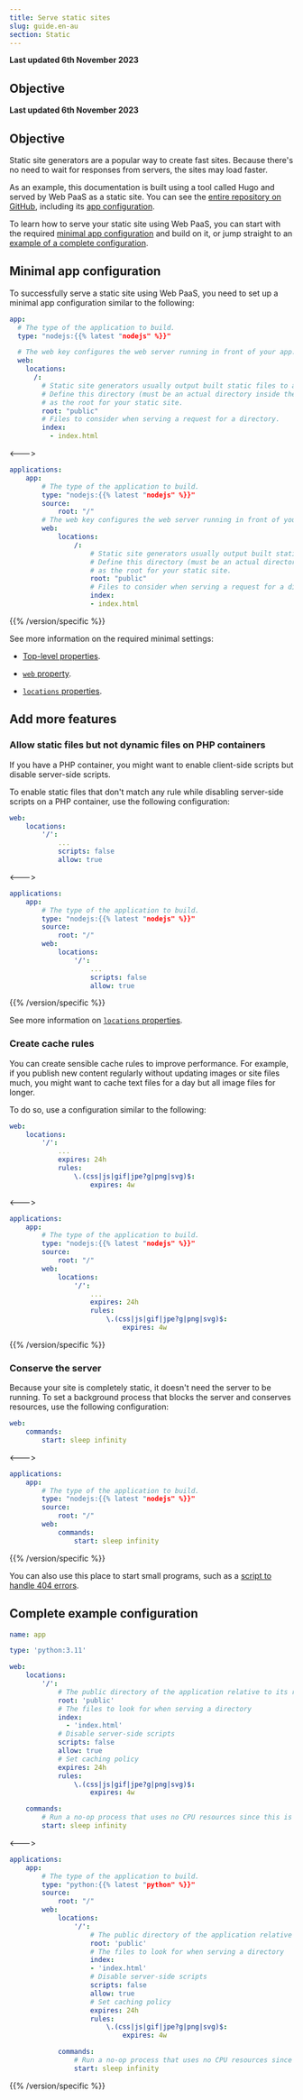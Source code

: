 ```yaml
---
title: Serve static sites
slug: guide.en-au
section: Static
---
```


**Last updated 6th November 2023**



## Objective  

**Last updated 6th November 2023**



## Objective  

Static site generators are a popular way to create fast sites.
Because there's no need to wait for responses from servers, the sites may load faster.

As an example, this documentation is built using a tool called Hugo and served by Web PaaS as a static site.
You can see the [entire repository on GitHub](https://github.com/platformsh/platformsh-docs),
including its [app configuration](https://github.com/platformsh/platformsh-docs/blob/main/docs/.platform.app.yaml).

To learn how to serve your static site using Web PaaS,
you can start with the required [minimal app configuration](#minimal-app-configuration) and build on it,
or jump straight to an [example of a complete configuration](#complete-example-configuration).

## Minimal app configuration

To successfully serve a static site using Web PaaS,
you need to set up a minimal app configuration similar to the following:


```yaml {configFile="app"}
app:
  # The type of the application to build.
  type: "nodejs:{{% latest "nodejs" %}}"

  # The web key configures the web server running in front of your app.
  web:
    locations:
      /: 
        # Static site generators usually output built static files to a specific directory.
        # Define this directory (must be an actual directory inside the root directory of your app)
        # as the root for your static site.
        root: "public"
        # Files to consider when serving a request for a directory.
        index:
          - index.html
```
<--->
```yaml {configFile="app"}
applications:
    app:
        # The type of the application to build.
        type: "nodejs:{{% latest "nodejs" %}}"
        source:
            root: "/"
        # The web key configures the web server running in front of your app.
        web:
            locations:
                /: 
                    # Static site generators usually output built static files to a specific directory.
                    # Define this directory (must be an actual directory inside the root directory of your app)
                    # as the root for your static site.
                    root: "public"
                    # Files to consider when serving a request for a directory.
                    index:
                    - index.html
```
{{% /version/specific %}}

See more information on the required minimal settings:
- [Top-level properties](../app-reference.md#top-level-properties).


- [`web` property](../app-reference.md#web).


- [`locations` properties](../app-reference.md#locations).



## Add more features

### Allow static files but not dynamic files on PHP containers

If you have a PHP container,
you might want to enable client-side scripts but disable server-side scripts.

To enable static files that don't match any rule while disabling server-side scripts on a PHP container,
use the following configuration:


```yaml {configFile="app"}
web:
    locations:
        '/':
            ...
            scripts: false
            allow: true
```
<--->
```yaml {configFile="app"}
applications:
    app:
        # The type of the application to build.
        type: "nodejs:{{% latest "nodejs" %}}"
        source:
            root: "/"
        web:
            locations:
                '/':
                    ...
                    scripts: false
                    allow: true
```
{{% /version/specific %}}

See more information on [`locations` properties](../app-reference.md#locations).

### Create cache rules

You can create sensible cache rules to improve performance.
For example, if you publish new content regularly without updating images or site files much,
you might want to cache text files for a day but all image files for longer.

To do so, use a configuration similar to the following:


```yaml {configFile="app"}
web:
    locations:
        '/':
            ...
            expires: 24h
            rules:
                \.(css|js|gif|jpe?g|png|svg)$:
                    expires: 4w
```
<--->
```yaml {configFile="app"}
applications:
    app:
        # The type of the application to build.
        type: "nodejs:{{% latest "nodejs" %}}"
        source:
            root: "/"
        web:
            locations:
                '/':
                    ...
                    expires: 24h
                    rules:
                        \.(css|js|gif|jpe?g|png|svg)$:
                            expires: 4w
```
{{% /version/specific %}}

### Conserve the server

Because your site is completely static, it doesn't need the server to be running.
To set a background process that blocks the server and conserves resources,
use the following configuration:


```yaml {configFile="app"}
web:
    commands:
        start: sleep infinity
```
<--->
```yaml {configFile="app"}
applications:
    app:
        # The type of the application to build.
        type: "nodejs:{{% latest "nodejs" %}}"
        source:
            root: "/"
        web:
            commands:
                start: sleep infinity
```
{{% /version/specific %}}

You can also use this place to start small programs,
such as a [script to handle 404 errors](https://community.platform.sh/t/custom-404-page-for-a-static-website/637).

## Complete example configuration


```yaml {configFile="app"}
name: app

type: 'python:3.11'

web:
    locations:
        '/':
            # The public directory of the application relative to its root
            root: 'public'
            # The files to look for when serving a directory
            index: 
              - 'index.html'
            # Disable server-side scripts
            scripts: false
            allow: true
            # Set caching policy
            expires: 24h
            rules:
                \.(css|js|gif|jpe?g|png|svg)$:
                    expires: 4w

    commands:
        # Run a no-op process that uses no CPU resources since this is a static site
        start: sleep infinity
```
<--->
```yaml {configFile="app"}
applications:
    app:
        # The type of the application to build.
        type: "python:{{% latest "python" %}}"
        source:
            root: "/"
        web:
            locations:
                '/':
                    # The public directory of the application relative to its root
                    root: 'public'
                    # The files to look for when serving a directory
                    index: 
                    - 'index.html'
                    # Disable server-side scripts
                    scripts: false
                    allow: true
                    # Set caching policy
                    expires: 24h
                    rules:
                        \.(css|js|gif|jpe?g|png|svg)$:
                            expires: 4w

            commands:
                # Run a no-op process that uses no CPU resources since this is a static site
                start: sleep infinity
```
{{% /version/specific %}}
